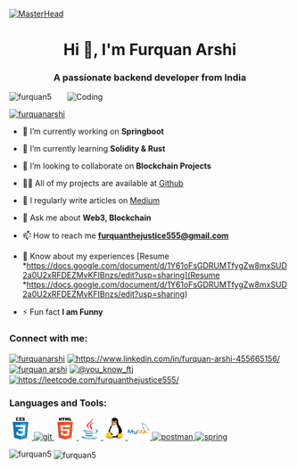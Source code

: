 [![MasterHead](https://miro.medium.com/max/720/1*GB8rlM3xIdjRV177nP6Nig.webp)](https://furquan5.io)
<h1 align="center">Hi 👋, I'm Furquan Arshi</h1>
<h3 align="center">A passionate backend developer from India</h3>
<img align="right" alt="Coding" width="400" src="https://miro.medium.com/max/720/0*GClNx3AnIIWyz0VG">


<p align="left"> <img src="https://komarev.com/ghpvc/?username=furquan5&label=Profile%20views&color=0e75b6&style=flat" alt="furquan5" /> </p>

<p align="left"> <a href="https://twitter.com/furquanarshi" target="blank"><img src="https://img.shields.io/twitter/follow/furquanarshi?logo=twitter&style=for-the-badge" alt="furquanarshi" /></a> </p>

- 🔭 I’m currently working on **Springboot**

- 🌱 I’m currently learning **Solidity & Rust**

- 👯 I’m looking to collaborate on **Blockchain Projects**

- 👨‍💻 All of my projects are available at [Github](Github)

- 📝 I regularly write articles on [Medium](Medium)

- 💬 Ask me about **Web3, Blockchain**

- 📫 How to reach me **furquanthejustice555@gmail.com**

- 📄 Know about my experiences [Resume *https://docs.google.com/document/d/1Y61oFsGDRUMTfygZw8mxSUD2a0U2xRFDEZMvKFIBnzs/edit?usp=sharing](Resume *https://docs.google.com/document/d/1Y61oFsGDRUMTfygZw8mxSUD2a0U2xRFDEZMvKFIBnzs/edit?usp=sharing)

- ⚡ Fun fact **I am Funny**

<h3 align="left">Connect with me:</h3>
<p align="left">
<a href="https://twitter.com/furquanarshi" target="blank"><img align="center" src="https://raw.githubusercontent.com/rahuldkjain/github-profile-readme-generator/master/src/images/icons/Social/twitter.svg" alt="furquanarshi" height="30" width="40" /></a>
<a href="https://linkedin.com/in/https://www.linkedin.com/in/furquan-arshi-455665156/" target="blank"><img align="center" src="https://raw.githubusercontent.com/rahuldkjain/github-profile-readme-generator/master/src/images/icons/Social/linked-in-alt.svg" alt="https://www.linkedin.com/in/furquan-arshi-455665156/" height="30" width="40" /></a>
<a href="https://fb.com/furquan arshi" target="blank"><img align="center" src="https://raw.githubusercontent.com/rahuldkjain/github-profile-readme-generator/master/src/images/icons/Social/facebook.svg" alt="furquan arshi" height="30" width="40" /></a>
<a href="https://instagram.com/@you_know_ftj" target="blank"><img align="center" src="https://raw.githubusercontent.com/rahuldkjain/github-profile-readme-generator/master/src/images/icons/Social/instagram.svg" alt="@you_know_ftj" height="30" width="40" /></a>
<a href="https://www.leetcode.com/https://leetcode.com/furquanthejustice555/" target="blank"><img align="center" src="https://raw.githubusercontent.com/rahuldkjain/github-profile-readme-generator/master/src/images/icons/Social/leet-code.svg" alt="https://leetcode.com/furquanthejustice555/" height="30" width="40" /></a>
</p>

<h3 align="left">Languages and Tools:</h3>
<p align="left"> <a href="https://www.w3schools.com/css/" target="_blank" rel="noreferrer"> <img src="https://raw.githubusercontent.com/devicons/devicon/master/icons/css3/css3-original-wordmark.svg" alt="css3" width="40" height="40"/> </a> <a href="https://git-scm.com/" target="_blank" rel="noreferrer"> <img src="https://www.vectorlogo.zone/logos/git-scm/git-scm-icon.svg" alt="git" width="40" height="40"/> </a> <a href="https://www.w3.org/html/" target="_blank" rel="noreferrer"> <img src="https://raw.githubusercontent.com/devicons/devicon/master/icons/html5/html5-original-wordmark.svg" alt="html5" width="40" height="40"/> </a> <a href="https://www.java.com" target="_blank" rel="noreferrer"> <img src="https://raw.githubusercontent.com/devicons/devicon/master/icons/java/java-original.svg" alt="java" width="40" height="40"/> </a> <a href="https://www.linux.org/" target="_blank" rel="noreferrer"> <img src="https://raw.githubusercontent.com/devicons/devicon/master/icons/linux/linux-original.svg" alt="linux" width="40" height="40"/> </a> <a href="https://www.mysql.com/" target="_blank" rel="noreferrer"> <img src="https://raw.githubusercontent.com/devicons/devicon/master/icons/mysql/mysql-original-wordmark.svg" alt="mysql" width="40" height="40"/> </a> <a href="https://postman.com" target="_blank" rel="noreferrer"> <img src="https://www.vectorlogo.zone/logos/getpostman/getpostman-icon.svg" alt="postman" width="40" height="40"/> </a> <a href="https://spring.io/" target="_blank" rel="noreferrer"> <img src="https://www.vectorlogo.zone/logos/springio/springio-icon.svg" alt="spring" width="40" height="40"/> </a> </p>

<p><img align="left" src="https://github-readme-stats.vercel.app/api/top-langs?username=furquan5&show_icons=true&locale=en&layout=compact" alt="furquan5" /></p>

<p>&nbsp;<img align="center" src="https://github-readme-stats.vercel.app/api?username=furquan5&show_icons=true&locale=en" alt="furquan5" /></p>
